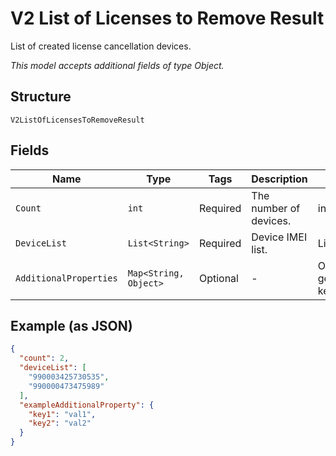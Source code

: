 
# V2 List of Licenses to Remove Result

List of created license cancellation devices.

*This model accepts additional fields of type Object.*

## Structure

`V2ListOfLicensesToRemoveResult`

## Fields

| Name | Type | Tags | Description | Getter | Setter |
|  --- | --- | --- | --- | --- | --- |
| `Count` | `int` | Required | The number of devices. | int getCount() | setCount(int count) |
| `DeviceList` | `List<String>` | Required | Device IMEI list. | List<String> getDeviceList() | setDeviceList(List<String> deviceList) |
| `AdditionalProperties` | `Map<String, Object>` | Optional | - | Object getAdditionalProperty(String key) | additionalProperty(String key, Object value) |

## Example (as JSON)

```json
{
  "count": 2,
  "deviceList": [
    "990003425730535",
    "990000473475989"
  ],
  "exampleAdditionalProperty": {
    "key1": "val1",
    "key2": "val2"
  }
}
```

